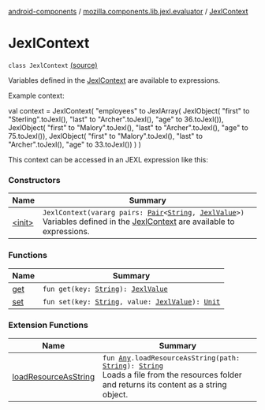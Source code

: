 [android-components](../../index.md) / [mozilla.components.lib.jexl.evaluator](../index.md) / [JexlContext](./index.md)

# JexlContext

`class JexlContext` [(source)](https://github.com/mozilla-mobile/android-components/blob/master/components/lib/jexl/src/main/java/mozilla/components/lib/jexl/evaluator/JexlContext.kt#L38)

Variables defined in the [JexlContext](./index.md) are available to expressions.

Example context:

val context = JexlContext(
    "employees" to JexlArray(
        JexlObject(
            "first" to "Sterling".toJexl(),
            "last" to "Archer".toJexl(),
            "age" to 36.toJexl()),
        JexlObject(
            "first" to "Malory".toJexl(),
            "last" to "Archer".toJexl(),
            "age" to 75.toJexl()),
        JexlObject(
            "first" to "Malory".toJexl(),
            "last" to "Archer".toJexl(),
            "age" to 33.toJexl())
    )
)

This context can be accessed in an JEXL expression like this:

### Constructors

| Name | Summary |
|---|---|
| [&lt;init&gt;](-init-.md) | `JexlContext(vararg pairs: `[`Pair`](https://kotlinlang.org/api/latest/jvm/stdlib/kotlin/-pair/index.html)`<`[`String`](https://kotlinlang.org/api/latest/jvm/stdlib/kotlin/-string/index.html)`, `[`JexlValue`](../../mozilla.components.lib.jexl.value/-jexl-value/index.md)`>)`<br>Variables defined in the [JexlContext](./index.md) are available to expressions. |

### Functions

| Name | Summary |
|---|---|
| [get](get.md) | `fun get(key: `[`String`](https://kotlinlang.org/api/latest/jvm/stdlib/kotlin/-string/index.html)`): `[`JexlValue`](../../mozilla.components.lib.jexl.value/-jexl-value/index.md) |
| [set](set.md) | `fun set(key: `[`String`](https://kotlinlang.org/api/latest/jvm/stdlib/kotlin/-string/index.html)`, value: `[`JexlValue`](../../mozilla.components.lib.jexl.value/-jexl-value/index.md)`): `[`Unit`](https://kotlinlang.org/api/latest/jvm/stdlib/kotlin/-unit/index.html) |

### Extension Functions

| Name | Summary |
|---|---|
| [loadResourceAsString](../../mozilla.components.support.test.file/kotlin.-any/load-resource-as-string.md) | `fun `[`Any`](https://kotlinlang.org/api/latest/jvm/stdlib/kotlin/-any/index.html)`.loadResourceAsString(path: `[`String`](https://kotlinlang.org/api/latest/jvm/stdlib/kotlin/-string/index.html)`): `[`String`](https://kotlinlang.org/api/latest/jvm/stdlib/kotlin/-string/index.html)<br>Loads a file from the resources folder and returns its content as a string object. |
